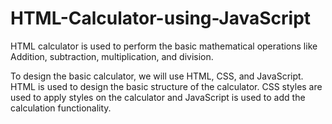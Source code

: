 # HTML-Calculator-using-JavaScript

HTML calculator is used to perform the basic mathematical operations like Addition, subtraction, multiplication, and division.

To design the basic calculator, we will use HTML, CSS, and JavaScript. HTML is used to design the basic structure of the calculator. CSS styles are used to apply styles on the calculator and JavaScript is used to add the calculation functionality.
